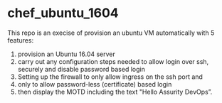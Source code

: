 # chef_ubuntu_1604

This repo is an execise of provision an ubuntu VM automatically with 5 features:

1. provision an Ubuntu 16.04 server
2. carry out any configuration steps needed to allow login over ssh, securely and disable password based login
3. Setting up the firewall to only allow ingress on the ssh port and
4. only to allow password-less (certificate) based login
5. then display the MOTD including the text "Hello Assurity DevOps”.
